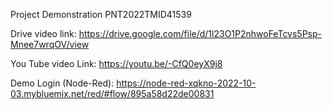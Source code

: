 Project Demonstration
PNT2022TMID41539

Drive video link:
	https://drive.google.com/file/d/1l23O1P2nhwoFeTcvs5Psp-Mnee7wrqOV/view

You Tube video Link:
	https://youtu.be/-CfQ0eyX9j8

Demo Login (Node-Red):
	https://node-red-xqkno-2022-10-03.mybluemix.net/red/#flow/895a58d22de00831
